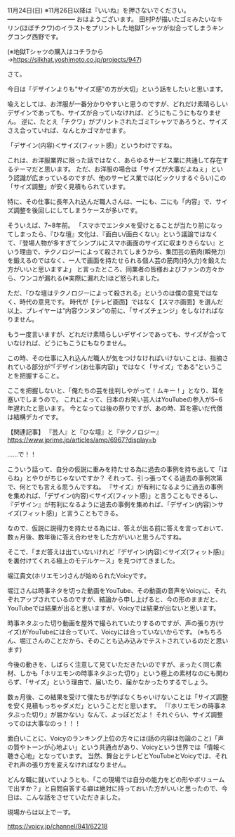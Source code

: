 11月24日(日) ※11月26日以降は『いいね』を押さないでください。
━━━━━━━━━━━
おはようございます。
田村Pが描いたゴミみたいなキリン(ほぼチクワ)のイラストをプリントした地獄Tシャツが似合ってしまうキングコング西野です。

(※地獄Tシャツの購入はコチラから→https://silkhat.yoshimoto.co.jp/projects/947)

さて。

今日は「デザインよりも“サイズ感”の方が大切」という話をしたいと思います。

喩えとしては、お洋服が一番分かりやすいと思うのですが、どれだけ素晴らしいデザインであっても、サイズが合っていなければ、どうにもこうにもなりません。
逆に、たとえ「チクワ」がプリントされたゴミTシャツであろうと、サイズさえ合っていれば、なんとかゴマかせます。

「デザイン(内容)＜サイズ(フィット感)」というわけですね。

これは、お洋服業界に限った話ではなく、あらゆるサービス業に共通して存在するテーマだと思います。
ただ、お洋服の場合は「サイズが大事だよねぇ」という認識が広まっているのですが、他のサービス業では(ビックリするぐらい)この「サイズ調整」が安く見積もられています。

特に、その仕事に長年入れ込んだ職人さんは、一にも、二にも「内容」で、サイズ調整を後回しにしてしまうケースが多いです。

そういえば、7~8年前。
「スマホでエンタメを受けとることが当たり前になってしまったら、『ひな壇』文化は、『面白い/面白くない』という議論ではなくて、『登場人物が多すぎてシンプルにスマホ画面のサイズに収まりきらない』という理由で、テクノロジーによって殺されてしまうから、集団芸の筋肉(瞬発力)を鍛えるのではなく、一人で画面を持たせられる個人芸の筋肉(持久力)を鍛えた方がいいと思いますよ」
と言ったところ、同業者の皆様およびファンの方々から、ウンコが漏れる(※実際に漏れた)ほど怒られました。

ただ、「ひな壇はテクノロジーによって殺される」というのは僕の意見ではなく、時代の意見です。
時代が【テレビ画面】ではなく【スマホ画面】を選んだ以上、プレイヤーは“内容ウンヌン”の前に、「サイズチェンジ」をしなければなりません。

もう一度言いますが、どれだけ素晴らしいデザインであっても、サイズが合っていなければ、どうにもこうにもなりません。

この時、その仕事に入れ込んだ職人が気をつけなければいけないことは、指摘されている部分が“「デザイン(お仕事内容)」ではなく「サイズ」である”ということを把握すること。

ここを把握しないと、「俺たちの芸を批判しやがって！ムキー！」となり、耳を塞いでしまうので。
これによって、日本のお笑い芸人はYouTubeの参入が5~6年遅れたと思います。
今となっては後の祭りですが、あの時、耳を塞いだ代償は結構デカイです。

【関連記事】
『芸人』と『ひな壇』と『テクノロジー』
https://www.jprime.jp/articles/amp/6967?display=b

……で！！

こういう話って、自分の仮説に重みを持たせる為に過去の事例を持ち出して「ほらね」とやりがちじゃないですか？
それって、引っ張ってくる過去の事例次第で、何とでも言える思うんですね。
『サイズ』が有利になるように過去の事例を集めれば、「デザイン(内容)＜サイズ(フィット感)」と言うこともできるし、『デザイン』が有利になるように過去の事例を集めれば、「デザイン(内容)＞サイズ(フィット感)」と言うこともできる。

なので、仮説に説得力を持たせる為には、答えが出る前に答えを言っておいて、数ヵ月後、数年後に答え合わせをした方がいいと思うんですね。

そこで、「まだ答えは出ていないけれど『デザイン(内容)＜サイズ(フィット感)』を裏付けてくれる極上のモデルケース」を見つけてきました。

堀江貴文(ホリエモン)さんが始められたVoicyです。

堀江さんは時事ネタを切った動画をYouTube、その動画の音声をVoicyに、それぞれアップされているのですが、結論から申し上げると、今の形のままだと、YouTubeでは結果が出ると思いますが、Voicyでは結果が出ないと思います。

時事ネタぶった切り動画を屋外で撮られていたりするのですが、声の張り方(サイズ)がYouTubeには合っていて、Voicyには合っていないからです。
(※もちろん、堀江さんのことだから、そのことも込み込みでテストされているのだと思います)

今後の動きを、しばらく注意して見ていただきたいのですが、まったく同じ素材、しかも「ホリエモンの時事ネタぶった切り」という極上の素材なのにも関わらず、「サイズ」という理由で、届いたり、届かなかったりするでしょう。

数ヵ月後、この結果を受けて僕たちが学ばなくちゃいけないことは「サイズ調整を安く見積もっちゃダメだ」ということだと思います。
「『ホリエモンの時事ネタぶった切り』が届かない」なんて、よっぽどだよ！
それぐらい、サイズ調整ってのは大事なのっ！！！

面白いことに、Voicyのランキング上位の方々には(話の内容は勿論のこと)「声の質やトーンが心地よい」という共通点があり、Voicyという世界では「情報＜聴き心地」となっています。
当然、舞台とテレビとYouTubeとVoicyでは、それぞれ声の張り方を変えなければなりません。

どんな職に就いていようとも、「この現場では自分の能力をどの形やボリュームで出すか？」と自問自答する癖は絶対に持っておいた方がいいと思ったので、今日は、こんな話をさせていただきました。

現場からは以上でーす。

https://voicy.jp/channel/941/62218
